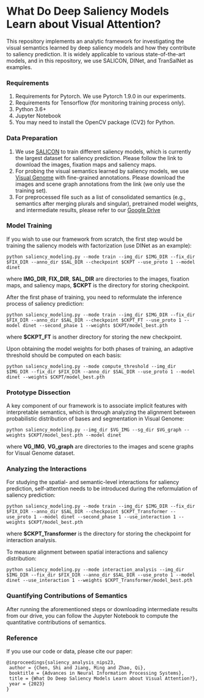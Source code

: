 # What Do Deep Saliency Models Learn about Visual Attention?

This repository implements an analytic framework for investigating the visual semantics learned by deep saliency models and how they contribute to saliency prediction. It is widely applicable to various state-of-the-art models, and in this repository, we use SALICON, DINet, and TranSalNet as examples.

### Requirements
1. Requirements for Pytorch. We use Pytorch 1.9.0 in our experiments.
2. Requirements for Tensorflow (for monitoring training process only).
3. Python 3.6+
4. Jupyter Notebook
5. You may need to install the OpenCV package (CV2) for Python.

### Data Preparation
1. We use [SALICON](http://salicon.net/challenge-2017/) to train different saliency models, which is currently the largest dataset for saliency prediction. Please follow the link to download the images, fixation maps and saliency maps.
2. For probing the visual semantics learned by saliency models, we use [Visual Genome](http://visualgenome.org/api/v0/api_home.html) with fine-grained annotations. Please download the images and scene graph annotations from the link (we only use the training set).
3. For preprocessed file such as a list of consolidated semantics (e.g., semantics after merging plurals and singular), pretrained model weights, and intermediate results, please refer to our [Google Drive](https://drive.google.com/drive/folders/1chgd9fOrAeU7KQNpaJMi0ri8ZqhrvFEb?usp=sharing)

### Model Training
If you wish to use our framework from scratch, the first step would be training the saliency models with factorization (use DINet as an example):
```
python saliency_modeling.py --mode train --img_dir $IMG_DIR --fix_dir $FIX_DIR --anno_dir $SAL_DIR --checkpoint $CKPT --use_proto 1 --model dinet
```
where **IMG_DIR**, **FIX_DIR**, **SAL_DIR** are directories to the images, fixation maps, and saliency maps, **$CKPT** is the directory for storing checkpoint.

After the first phase of training, you need to reformulate the inference process of saliency prediction:
```
python saliency_modeling.py --mode train --img_dir $IMG_DIR --fix_dir $FIX_DIR --anno_dir $SAL_DIR --checkpoint $CKPT_FT --use_proto 1 --model dinet --second_phase 1 --weights $CKPT/model_best.pth
```
where **$CKPT_FT** is another directory for storing the new checkpoint.

Upon obtaining the model weights for both phases of training, an adaptive threshold should be computed on each basis:
```
python saliency_modeling.py --mode compute_threshold --img_dir $IMG_DIR --fix_dir $FIX_DIR --anno_dir $SAL_DIR --use_proto 1 --model dinet --weights $CKPT/model_best.pth
```

### Prototype Dissection
A key component of our framework is to associate implicit features with interpretable semantics, which is through analyzing the alignment between probabilistic distribution of bases and segmentation in Visual Genome:
```
python saliency_modeling.py --img_dir $VG_IMG --sg_dir $VG_graph --weights $CKPT/model_best.pth --model dinet
```
where **VG_IMG**, **VG_graph** are directories to the images and scene graphs for Visual Genome dataset.

### Analyzing the Interactions
For studying the spatial- and semantic-level interactions for saliency prediction, self-attention needs to be introduced during the reformulation of saliency prediction:
```
python saliency_modeling.py --mode train --img_dir $IMG_DIR --fix_dir $FIX_DIR --anno_dir $SAL_DIR --checkpoint $CKPT_Transformer --use_proto 1 --model dinet --second_phase 1 --use_interaction 1 --weights $CKPT/model_best.pth
```
where **$CKPT_Transformer** is the directory for storing the checkpoint for interaction analysis.

To measure alignment between spatial interactions and saliency distribution:
```
python saliency_modeling.py --mode interaction_analysis --img_dir $IMG_DIR --fix_dir $FIX_DIR --anno_dir $SAL_DIR --use_proto 1 --model dinet --use_interaction 1 --weights $CKPT_Transformer/model_best.pth
```

### Quantifying Contributions of Semantics
After running the aforementioned steps or downloading intermediate results from our drive, you can follow the Jupyter Notebook to compute the quantitative contributions of semantics.

### Reference
If you use our code or data, please cite our paper:
```
@inproceedings{saliency_analysis_nips23,
 author = {Chen, Shi and Jiang, Ming and Zhao, Qi},
 booktitle = {Advances in Neural Information Processing Systems},
 title = {What Do Deep Saliency Models Learn about Visual Attention?},
 year = {2023}
}

```

